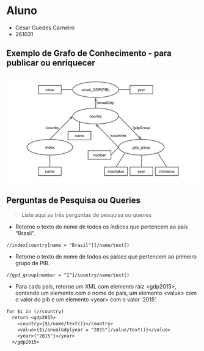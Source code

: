 # Aluno
* César Guedes Carneiro
* 261031

## Exemplo de Grafo de Conhecimento - para publicar ou enriquecer
![Grafo de Conhecimento](images/knowledge-graph.png)

## Perguntas de Pesquisa ou Queries

> Liste aqui as três perguntas de pesquisa ou queries
* Retorne o texto do nome de todos os índices que pertencem ao país “Brasil”.
~~~xquery
//index[country[name = "Brasil"]]/name/text()
~~~
* Retorne o texto de nome de todos os países que pertencem ao primeiro grupo de PIB.
~~~xquery
//gpd_group[number = "1"]/country/name/text()
~~~
* Para cada país, retorne um XML com elemento raiz \<gdp2015\>, contendo um elemento <country> com o nome do país, um elemento \<value\> com o valor do pib e um elemento \<year\> com o valor ‘2015’.
~~~xquery
for $i in (//country)
  return <gdp2015>
    <country>{$i/name/text()}</country>
    <value>{$i/anualGdp[year = "2015"]/value/text()}</value>
    <year>{"2015"}</year>
  </gdp2015>
~~~
